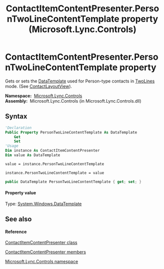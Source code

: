 ﻿---
title: ContactItemContentPresenter.PersonTwoLineContentTemplate property  (Microsoft.Lync.Controls)
TOCTitle: 'PersonTwoLineContentTemplate property '
ms:assetid: P:Microsoft.Lync.Controls.ContactItemContentPresenter.PersonTwoLineContentTemplate_DI_3_UC_OCS14MrefLyncWPF
ms:mtpsurl: https://msdn.microsoft.com/en-us/library/microsoft.lync.controls.contactitemcontentpresenter.persontwolinecontenttemplate_di_3_uc_ocs14mreflyncwpf(v=office.15)
ms:contentKeyID: 48595817
ms.date: 07/28/2014
mtps_version: v=office.15
f1_keywords:
- Microsoft.Lync.Controls.ContactItemContentPresenter.PersonTwoLineContentTemplate
dev_langs:
- CSharp
- JScript
- VB
- other
---

# ContactItemContentPresenter.PersonTwoLineContentTemplate property

Gets or sets the [DataTemplate](http://msdn2.microsoft.com/en-us/library/ms589297) used for Person-type contacts in [TwoLines](contactlayoutoption-enumeration-microsoft-lync-controls_1.md) mode. (See [ContactLayoutView](contactitemcontentpresenter-contactlayoutview-property-microsoft-lync-controls_1.md)).

**Namespace:**  [Microsoft.Lync.Controls](microsoft-lync-controls-namespace_1.md)  
**Assembly:**  Microsoft.Lync.Controls (in Microsoft.Lync.Controls.dll)

## Syntax

``` vb
'Declaration
Public Property PersonTwoLineContentTemplate As DataTemplate
    Get
    Set
'Usage
Dim instance As ContactItemContentPresenter
Dim value As DataTemplate

value = instance.PersonTwoLineContentTemplate

instance.PersonTwoLineContentTemplate = value
```

``` csharp
public DataTemplate PersonTwoLineContentTemplate { get; set; }
```

#### Property value

Type: [System.Windows.DataTemplate](http://msdn2.microsoft.com/en-us/library/ms589297)  

## See also

#### Reference

[ContactItemContentPresenter class](contactitemcontentpresenter-class-microsoft-lync-controls_1.md)

[ContactItemContentPresenter members](contactitemcontentpresenter-members-microsoft-lync-controls_1.md)

[Microsoft.Lync.Controls namespace](microsoft-lync-controls-namespace_1.md)

